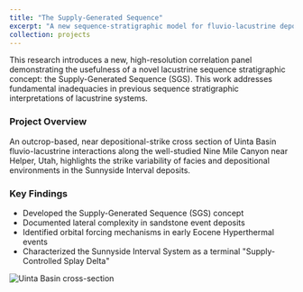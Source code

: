 ```yaml
---
title: "The Supply-Generated Sequence"
excerpt: "A new sequence-stratigraphic model for fluvio-lacustrine deposits"
collection: projects
---
```


This research introduces a new, high-resolution correlation panel demonstrating the usefulness of a novel lacustrine sequence stratigraphic concept: the Supply-Generated Sequence (SGS). This work addresses fundamental inadequacies in previous sequence stratigraphic interpretations of lacustrine systems.

### Project Overview
An outcrop-based, near depositional-strike cross section of Uinta Basin fluvio-lacustrine interactions along the well-studied Nine Mile Canyon near Helper, Utah, highlights the strike variability of facies and depositional environments in the Sunnyside Interval deposits.

### Key Findings
- Developed the Supply-Generated Sequence (SGS) concept
- Documented lateral complexity in sandstone event deposits
- Identified orbital forcing mechanisms in early Eocene Hyperthermal events
- Characterized the Sunnyside Interval System as a terminal "Supply-Controlled Splay Delta"

<img src="../images/uintachannel.jpg" alt="Uinta Basin cross-section" style="max-width: 100%; height: auto;"/> 
